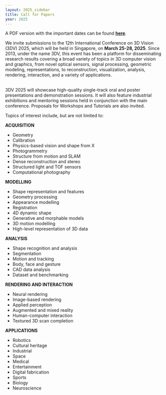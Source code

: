 ```yaml
---
layout: 2025_sidebar
title: Call for Papers
year: 2025
---
```

A PDF version with the important dates can be found <a href="{{site.url}}/files/2025/3DV2025_Call_For_Papers.pdf" target="_blank">**here**</a>.


We invite submissions to the 12th International Conference on 3D Vision (3DV) 2025, which will be held in Singapore, on **March 25-28, 2025**. Since 2013, under the name 3DV, this event has been a platform for disseminating research results covering a broad variety of topics in 3D computer vision and graphics, from novel optical sensors, signal processing, geometric modeling, representations, to reconstruction, visualization, analysis, rendering, interaction, and a variety of applications. 


<br>
3DV 2025 will showcase high-quality single-track oral and poster presentations and demonstration sessions. It will also feature industrial exhibitions and mentoring sessions held in conjunction with the main conference. Proposals for Workshops and Tutorials are also invited. 

Topics of interest include, but are not limited to:


**ACQUISITION**
- Geometry
- Calibration
- Physics-based vision and shape from X
- Photogrammetry
- Structure from motion and SLAM
- Dense reconstruction and stereo
- Structured light and TOF sensors
- Computational photography

**MODELLING**
- Shape representation and features
- Geometry processing
- Appearance modelling
- Registration
- 4D dynamic shape
- Generative and morphable models
- 3D motion modelling
- High-level representation of 3D data

**ANALYSIS**
- Shape recognition and analysis
- Segmentation
- Motion and tracking
- Body, face and gesture
- CAD data analysis
- Dataset and benchmarking

**RENDERING AND INTERACTION**
- Neural rendering
- Image-based rendering
- Applied perception
- Augmented and mixed reality
- Human-computer interaction
- Textured 3D scan completion

**APPLICATIONS**
- Robotics
- Cultural heritage
- Industrial
- Space
- Medical
- Entertainment
- Digital fabrication
- Sports
- Biology
- Neuroscience

